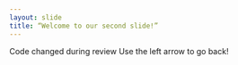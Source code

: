 ```yaml
---
layout: slide
title: “Welcome to our second slide!”
---
```

Code changed during review
Use the left arrow to go back!
